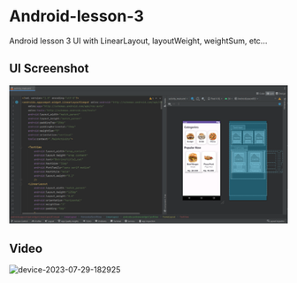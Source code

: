 # Android-lesson-3
Android lesson 3 UI with LinearLayout, layoutWeight, weightSum, etc...
## UI Screenshot
<img src="images/Screenshot 2023-07-29 180433.png" title="screenshot">

## Video
![device-2023-07-29-182925](https://github.com/UsmanovAMRBEK/Android-lesson-3/assets/81680859/515493cf-4e82-447c-b987-71232963679f)
